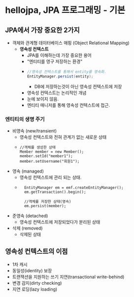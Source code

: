 # hellojpa, JPA 프로그래밍 - 기본

## JPA에서 가장 중요한 2가지
- 객체와 관계형 데이터베이스 매핑 (Object Relational Mapping)
  - **영속성 컨텍스트**
    - JPA를 이해하는데 가장 중요한 용어
    - "엔티티를 영구 저장하는 환경"
    - ```java
      //영속성 컨텍스트를 통해서 entity를 영속화.
      EntityManager.persist(entity); 
      ```
      - DB에 저장하는것이 아닌 영속성 컨텍스트에 저장
    - 영속성 컨텍스트는 논리적인 개념
    - 눈에 보이지 않음.
    - 엔티티 매니저를 통해 영속성 컨텍스트에 접근.

### 엔티티의 생명 주기
- 비영속 (new/transient)
  - 영속성 컨텍스트와 전혀 관계가 없는 새로운 상태
  - ```
    //객체를 생성한 상태
    Member member = new Member();
    member.setId("member1");
    member.setUsername("회원1");
    ```
- 영속 (managed)
  - 영속성 컨텍스트에 관리 되는 상태.
  - ```
      EntityManager em = emf.createEntityManager();
      em.getTransaction().begin();
      
      //객체를 저장한 상태(영속)
      em.persist(member);
    ```
- 준영속 (detached)
  - 영속성 컨텍스트에 저장되었다가 분리된 상태
- 삭제 (removed)
  - 삭제된 상태

## 영속성 컨텍스트의 이점
- 1차 캐시
- 동일성(identity) 보장
- 트랜잭션을 지원하는 쓰기 지연(transactional write-behind)
- 변경 감지(dirty checking)
- 지연 로딩(lazy loading)